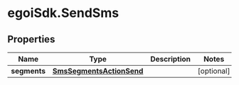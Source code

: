 # egoiSdk.SendSms

## Properties
Name | Type | Description | Notes
------------ | ------------- | ------------- | -------------
**segments** | [**SmsSegmentsActionSend**](SmsSegmentsActionSend.md) |  | [optional] 


